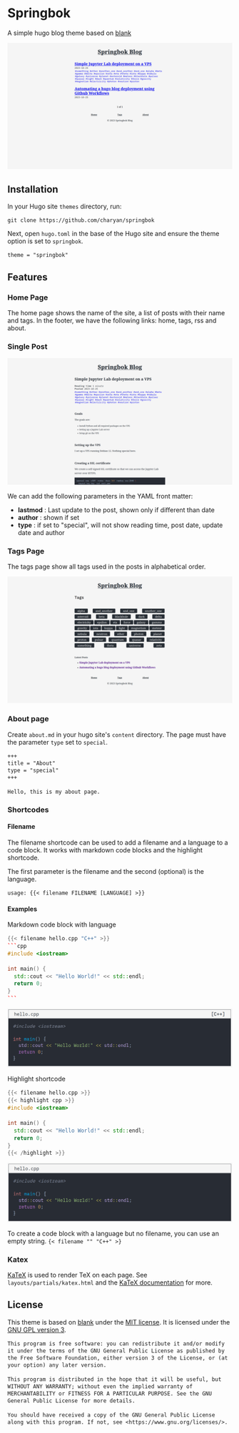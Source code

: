 # Springbok
A simple hugo blog theme based on [blank](https://github.com/vimux/blank)


![Screenshot](images/home.png)

## Installation

In your Hugo site `themes` directory, run:

```
git clone https://github.com/charyan/springbok
```

Next, open `hugo.toml` in the base of the Hugo site and ensure the theme option is set to `springbok`.

```
theme = "springbok"
```

## Features
### Home Page
The home page shows the name of the site, a list of posts with their name and tags. In the footer, we have the following links: home, tags, rss and about.

### Single Post
![Post](images/post.png)

We can add the following parameters in the YAML front matter:
* **lastmod** : Last update to the post, shown only if different than date
* **author** : shown if set
* **type** : if set to "special", will not show reading time, post date, update date and author

### Tags Page
The tags page show all tags used in the posts in alphabetical order.

![Tags Page](images/tags.png)

### About page
Create `about.md` in your hugo site's `content` directory. The page must have the parameter `type` set to `special`.

```
+++
title = "About"
type = "special"
+++

Hello, this is my about page.

```

### Shortcodes
#### Filename
The filename shortcode can be used to add a filename and a language to a code block. It works with markdown code blocks and the highlight shortcode.

The first parameter is the filename and the second (optional) is the language.
```
usage: {{< filename FILENAME [LANGUAGE] >}}
```
#### Examples
Markdown code block with language
````cpp
{{< filename hello.cpp "C++" >}}
```cpp
#include <iostream>

int main() {
  std::cout << "Hello World!" << std::endl;
  return 0;
}
```
````
![Filename shortcode with language](images/filename_lang.png)


Highlight shortcode
````cpp
{{< filename hello.cpp >}}
{{< highlight cpp >}}
#include <iostream>

int main() {
  std::cout << "Hello World!" << std::endl;
  return 0;
}
{{< /highlight >}}
````
![Filename shortcode](images/filename_nolang.png)

To create a code block with a language but no filename, you can use an empty string.
`{< filename "" "C++" >}`


### Katex
[KaTeX](https://katex.org/) is used to render TeX on each page. See `layouts/partials/katex.html` and the [KaTeX documentation](https://katex.org/docs/api) for more.

## License

This theme is based on [blank](https://github.com/vimux/blank) under the [MIT license](https://github.com/charyan/springbok/blob/master/blank.LICENSE).
It is licensed under the [GNU GPL version 3](https://www.gnu.org/licenses/gpl-3.0.txt).

```
This program is free software: you can redistribute it and/or modify it under the terms of the GNU General Public License as published by the Free Software Foundation, either version 3 of the License, or (at your option) any later version.

This program is distributed in the hope that it will be useful, but WITHOUT ANY WARRANTY; without even the implied warranty of MERCHANTABILITY or FITNESS FOR A PARTICULAR PURPOSE. See the GNU General Public License for more details.

You should have received a copy of the GNU General Public License along with this program. If not, see <https://www.gnu.org/licenses/>.
```
